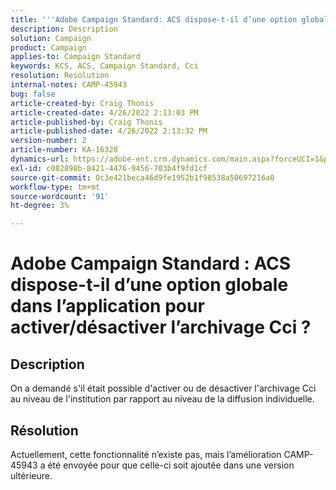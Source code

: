 ```yaml
---
title: '''Adobe Campaign Standard: ACS dispose-t-il d’une option globale dans l’application pour activer/désactiver l’archivage Cci ?'
description: Description
solution: Campaign
product: Campaign
applies-to: Campaign Standard
keywords: KCS, ACS, Campaign Standard, Cci
resolution: Resolution
internal-notes: CAMP-45943
bug: false
article-created-by: Craig Thonis
article-created-date: 4/26/2022 2:13:03 PM
article-published-by: Craig Thonis
article-published-date: 4/26/2022 2:13:32 PM
version-number: 2
article-number: KA-16328
dynamics-url: https://adobe-ent.crm.dynamics.com/main.aspx?forceUCI=1&pagetype=entityrecord&etn=knowledgearticle&id=5c2173f6-6ac5-ec11-a7b6-0022480a138b
exl-id: c082898b-8421-4476-9456-703b4f9fd1cf
source-git-commit: 0c3e421beca46d9fe1952b1f98538a50697216a0
workflow-type: tm+mt
source-wordcount: '91'
ht-degree: 3%

---
```


# Adobe Campaign Standard : ACS dispose-t-il d’une option globale dans l’application pour activer/désactiver l’archivage Cci ?

## Description


On a demandé s&#39;il était possible d&#39;activer ou de désactiver l&#39;archivage Cci au niveau de l&#39;institution par rapport au niveau de la diffusion individuelle.


## Résolution


Actuellement, cette fonctionnalité n’existe pas, mais l’amélioration CAMP-45943 a été envoyée pour que celle-ci soit ajoutée dans une version ultérieure.
